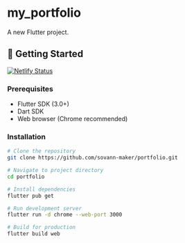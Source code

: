 # my_portfolio

A new Flutter project.

## 🚀 Getting Started

[![Netlify Status](https://api.netlify.com/api/v1/badges/c7df6bb4-6dce-4493-93d1-ecca9d3ca6e1/deploy-status)](https://app.netlify.com/sites/sovann-portfolio/deploys)

### Prerequisites

- Flutter SDK (3.0+)
- Dart SDK
- Web browser (Chrome recommended)

### Installation

```bash
# Clone the repository
git clone https://github.com/sovann-maker/portfolio.git

# Navigate to project directory
cd portfolio

# Install dependencies
flutter pub get

# Run development server
flutter run -d chrome --web-port 3000

# Build for production
flutter build web
```
